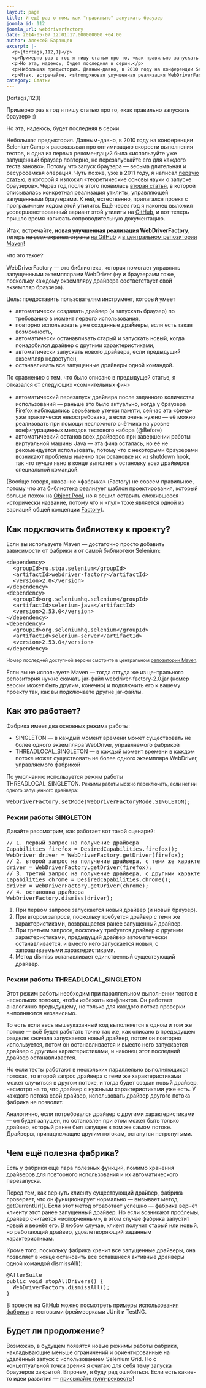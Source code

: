 ```yaml
---
layout: page
title: И ещё раз о том, как "правильно" запускать браузер
joomla_id: 112
joomla_url: webdriverfactory
date: 2014-05-07 12:01:17.000000000 +04:00
author: Алексей Баранцев
excerpt: |-
  <p>{tortags,112,1}</p>
  <p>Примерно раз в год я пишу статью про то, «как правильно запускать браузер» :)</p>
  <p>Но эта, надеюсь, будет последняя в серии.</p>
  <p>Небольшая предыстория. Давным-давно, в 2010 году на конференции SeleniumCamp я рассказывал про оптимизацию скорости выполнения тестов, и одна из первых рекомендаций была «используйте уже запущенный браузер повторно, не перезапускайте его для каждого теста заново». Потому что запуск браузера — весьма длительная и ресурсоёмкая операция. Чуть позже, уже в 2011 году, я написал <a href="articles/65-how-to-start-browser-in-theory.html">первую статью</a>, в которой я изложил «теоретические основы науки о запуске браузеров». Через год после этого появилась <a href="articles/66-how-to-start-browser-with-driver-factory.html">вторая статья</a>, в которой описывалась конкретная реализация утилиты, управляющей запущенными браузерами. К ней, естественно, прилагался проект с программным кодом этой утилиты. Ещё через год я наконец выложил усовершенствованный вариант этой утилиты на <a href="https://github.com/barancev/webdriver-factory/">GitHub</a>, и вот теперь пришло время написать сопроводительную документацию.</p>
  <p>Итак, встречайте, <strong>новая улучшенная реализация WebDriverFactory</strong>, теперь <span style="text-decoration: line-through;">на всех экранах страны</span> <a href="https://github.com/barancev/webdriver-factory/">на GitHub</a> и <a href="http://search.maven.org/#search%7Cgav%7C1%7Cg%3A%22ru.stqa.selenium%22%20AND%20a%3A%22webdriver-factory%22">в центральном репозитории Maven</a>!</p>
category: Статьи
---
```

<p>{tortags,112,1}</p>
<p>Примерно раз в год я пишу статью про то, «как правильно запускать браузер» :)</p>
<p>Но эта, надеюсь, будет последняя в серии.</p>
<p>Небольшая предыстория. Давным-давно, в 2010 году на конференции SeleniumCamp я рассказывал про оптимизацию скорости выполнения тестов, и одна из первых рекомендаций была «используйте уже запущенный браузер повторно, не перезапускайте его для каждого теста заново». Потому что запуск браузера — весьма длительная и ресурсоёмкая операция. Чуть позже, уже в 2011 году, я написал <a href="articles/65-how-to-start-browser-in-theory.html">первую статью</a>, в которой я изложил «теоретические основы науки о запуске браузеров». Через год после этого появилась <a href="articles/66-how-to-start-browser-with-driver-factory.html">вторая статья</a>, в которой описывалась конкретная реализация утилиты, управляющей запущенными браузерами. К ней, естественно, прилагался проект с программным кодом этой утилиты. Ещё через год я наконец выложил усовершенствованный вариант этой утилиты на <a href="https://github.com/barancev/webdriver-factory/">GitHub</a>, и вот теперь пришло время написать сопроводительную документацию.</p>
<p>Итак, встречайте, <strong>новая улучшенная реализация WebDriverFactory</strong>, теперь <span style="text-decoration: line-through;">на всех экранах страны</span> <a href="https://github.com/barancev/webdriver-factory/">на GitHub</a> и <a href="http://search.maven.org/#search%7Cgav%7C1%7Cg%3A%22ru.stqa.selenium%22%20AND%20a%3A%22webdriver-factory%22">в центральном репозитории Maven</a>!</p><p><span style="font-family: Arial, Helvetica, sans-serif; font-size: 14px; line-height: 1.3em;">Что это такое?</span></p>
<p>WebDriverFactory — это библиотека, которая помогает управлять запущенными экземплярами WebDriver (ну и браузерами тоже, поскольку каждому экземпляру драйвера соответствует свой экземпляр браузера).</p>
<p>Цель: предоставить пользователям инструмент, который умеет</p>
<ul>
<li><span style="line-height: 1.3em;">автоматически создавать драйвер (и запускать браузер) по требованию в момент первого использования,</span></li>
<li><span style="line-height: 1.3em;">повторно использовать уже созданные драйверы, если есть такая возможность,</span></li>
<li><span style="line-height: 1.3em;">автоматически останавливать старый и запускать новый, когда понадобился драйвер с другими характеристиками,</span></li>
<li><span style="line-height: 1.3em;">автоматически запускать нового драйвера, если предыдущий экземпляр недоступен,</span></li>
<li><span style="line-height: 1.3em;">останавливать все запущенные драйверы одной командой.</span></li>
</ul>
<p><span style="line-height: 1.3em;">По сравнению с тем, что было описано в предыдущей статье, я отказался от следующих «сомнительных фич»</span></p>
<ul>
<li><span style="line-height: 1.3em;">автоматический перезапуск драйвера после заданного количества использований — раньше это было актуально, когда у браузера Firefox наблюдались серьёзные утечки памяти, сейчас эта «фича» уже практически невостребована, а если очень нужно — её можно реализовать при помощи несложного счётчика на уровне конфигурацинных методов тестового набора (@Before)</span></li>
<li><span style="line-height: 1.3em;">автоматический останов всех драйверов при завершении работы виртуальной машины Java — эта фича осталась, но её не рекомендуется использовать, потому что с некоторыми браузерами возникают проблемы именно при остановке их из shutdown hook, так что лучше явно в конце выполнять остановку всех драйверов специальной командой.</span></li>
</ul>
<p><span style="line-height: 1.3em;">(Вообще говоря, название «фабрика» (Factory) не совсем правильное, потому что эта библиотека реализует шаблон проектирования, который больше похож на <a href="http://sourcemaking.com/design_patterns/object_pool">Object Pool</a>, но я решил оставить сложившееся исторически название, потому что и «пул» тоже является одной из вариаций общей концепции <a href="http://en.wikipedia.org/wiki/Factory_(software_concept)">Factory</a>).</span></p>
<h2>Как подключить библиотеку к проекту?</h2>
<p>Если вы используете Maven — достаточно просто добавить зависимости от фабрики и от самой библиотеки Selenium:</p>
<pre>&lt;dependency&gt;<br />  &lt;groupId&gt;ru.stqa.selenium&lt;/groupId&gt;<br />  &lt;artifactId&gt;webdriver-factory&lt;/artifactId&gt;<br />  &lt;version&gt;2.0&lt;/version&gt;<br />&lt;/dependency&gt;<br />&lt;dependency&gt;<br />  &lt;groupId&gt;org.seleniumhq.selenium&lt;/groupId&gt;<br />  &lt;artifactId&gt;selenium-java&lt;/artifactId&gt;<br />  &lt;version&gt;2.53.0&lt;/version&gt;<br />&lt;/dependency&gt;<br />&lt;dependency&gt;<br />  &lt;groupId&gt;org.seleniumhq.selenium&lt;/groupId&gt;<br />  &lt;artifactId&gt;selenium-server&lt;/artifactId&gt;<br />  &lt;version&gt;2.53.0&lt;/version&gt;<br />&lt;/dependency&gt;<span style="line-height: 1.3em;"> </span></pre>
<p><span style="font-size: 12.16px; line-height: 1.3em;"><span style="font-size: 12.16px; line-height: 1.3em;">Номер последней доступной версии смотрите в центральном </span><a href="http://search.maven.org/#browse%7C-716647851" style="font-size: 12.16px; line-height: 1.3em;">репозитории Maven</a><span style="font-size: 12.16px; line-height: 1.3em;">.</span></span></p>
<p>Если вы не используете Maven — тогда оттуда же из центрального репозитория нужно скачать jar-файл webdriver-factory-2.0.jar (номер версии может быть другим, конечно) и подключить его к вашему проекту так, как вы подключаете другие jar-файлы.</p>
<h2>Как это работает?</h2>
<p>Фабрика имеет два основных режима работы:</p>
<ul>
<li><span style="line-height: 1.3em;">SINGLETON — в каждый момент времени может существовать не более одного экземпляра WebDriver, управляемого фабрикой</span></li>
<li><span style="line-height: 1.3em;">THREADLOCAL_SINGLETON — в каждый момент времени в каждом потоке может существовать не более одного экземпляра WebDriver, управляемого фабрикой</span></li>
</ul>
<p><span style="line-height: 1.3em;">По умолчанию используется режим работы THREADLOCAL_SINGLETON. </span><span style="font-size: 12.16px; line-height: 1.3em;">Режимы работы можно переключать, если нет ни одного запущенного драйвера:</span></p>
<pre>WebDriverFactory.setMode(WebDriverFactoryMode.SINGLETON);</pre>
<h3>Режим работы SINGLETON</h3>
<p>Давайте рассмотрим, как работает вот такой сценарий:</p>
<pre>// 1. первый запрос на получение драйвера<br />Capabilities firefox = DesiredCapabilities.firefox();<br />WebDriver driver = WebDriverFactory.getDriver(firefox);<br />// 2. второй запрос на получение драйвера, с теми же характеристиками<br />driver = WebDriverFactory.getDriver(firefox);<br />// 3. третий запрос на получение драйвера, с другими характеристиками<br />Capabilities chrome = DesiredCapabilities.chrome();<br />driver = WebDriverFactory.getDriver(chrome);<br />// 4. остановка драйвера<br />WebDriverFactory.dismiss(driver);</pre>
<ol>
<li><span style="line-height: 1.3em;">При первом запросе запускается новый драйвер (и новый браузер).</span></li>
<li><span style="line-height: 1.3em;">При втором запросе, поскольку требуется драйвер с теми же характеристиками, возвращается ранее запущенный драйвер.</span></li>
<li><span style="line-height: 1.3em;">При третьем запросе, поскольку требуется драйвер с другими характеристиками, предыдущий драйвер автоматически останавливается, и вместо него запускается новый, с запрашиваемыми характеристиками.</span></li>
<li><span style="line-height: 1.3em;">Метод dismiss останавливает единственный существующий драйвер.</span></li>
</ol>
<h3><span style="line-height: 1.3em;">Режим работы THREADLOCAL_SINGLETON</span></h3>
<p>Этот режим работы необходим при параллельном выполнении тестов в нескольких потоках, чтобы избежать конфликтов. Он работает аналогично предыдущему, но только для каждого потока проверки выполняются независимо.</p>
<p>То есть если весь вышеуказанный код выполняется в одном и том же потоке — всё будет работать точно так же, как описано в предыдущем разделе: сначала запускается новый драйвер, потом он повторно используется, потом он останавливается и вместо него запускается драйвер с другими характеристиками, и наконец этот последний драйвер останавливается.</p>
<p>Но если тесты работают в нескольких параллельно выполняющихся потоках, то второй запрос драйвера с теми же характеристиками может случиться в другом потоке, и тогда будет создан новый драйвер, несмотря на то, что драйвер с нужными характеристиками уже есть. У каждого потока свой драйвер, использовать драйвер другого потока фабрика не позволит.</p>
<p>Аналогично, если потребовался драйвер с другими характеристиками — он будет запущен, но остановлен при этом может быть только драйвер, который ранее был запущен в том же самом потоке. Драйверы, принадлежащие другим потокам, останутся нетронутыми.</p>
<h2>Чем ещё полезна фабрика?</h2>
<p>Есть у фабрики ещё пара полезных функций, помимо хранения драйверов для повторного использования и их автоматического перезапуска.</p>
<p>Перед тем, как вернуть клиенту существующий драйвер, фабрика проверяет, что он функционирует нормально — вызывает метод getCurrentUrl(). Если этот метод отработает успешно — фабрика вернёт клиенту этот ранее запущенный драйвер. Но если возникают проблемы, драйвер считается «испорченным», в этом случае фабрика запустит новый и вернёт его. В любом случае, клиент получит старый или новый, но работающий драйвер, удовлетворяющий заданным характеристикам.</p>
<p>Кроме того, поскольку фабрика хранит все запущенные драйверы, она позволяет в конце остановить все оставшиеся активные драйверы одной командой dismissAll():</p>
<pre>@AfterSuite<br />public void stopAllDrivers() {<br />  WebDriverFactory.dismissAll();<br />}</pre>
<p>В проекте на GitHub можно посмотреть <a href="https://github.com/barancev/webdriver-factory-samples/tree/master/src/test/java/ru/stqa/selenium/factory/samples">примеры использования фабрики</a> с тестовыми фреймворками JUnit и TestNG.</p>
<h2>Будет ли продолжение?</h2>
<p>Возможно, в будущем появятся новые режимы работы фабрики, накладывающие меньше ограничений и ориентированные на удалённый запуск с использованием Selenium Grid. Но с концептуальной точки зрения я считаю для себя тему запуска браузеров закрытой. Впрочем, я буду рад ошибиться. Если есть какие-то идеи развития — <a href="https://github.com/barancev/webdriver-factory/">присылайте пулл-реквесты</a>!</p>
